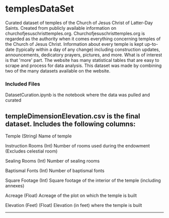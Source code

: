 # templesDataSet
Curated dataset of temples of the Church of Jesus Christ of Latter-Day Saints. Created from publicly available information on churchofjesuschristtemples.org. Churchofjesuschristtemples.org is regarded as the authority when it comes everything concerning temples of the Church of Jesus Christ. Information about every temple is kept up-to-date (typically within a day of any change) including construction updates, announcements, dedicatory prayers, pictures, and more. What is of interest is that 'more' part. The website has many statistical tables that are easy to scrape and process for data analysis. This dataset was made by combining two of the many datasets available on the website.

### Included Files
DatasetCuration.ipynb is the notebook where the data was pulled and curated

templeDimensionElevation.csv is the final dataset. Includes the following columns:
---------------------------------------------------------------------------------------------------------------
Temple             (String)  Name of temple

Instruction Rooms  (Int)     Number of rooms used during the endowment (Excludes celestial room)

Sealing Rooms      (Int)     Number of sealing rooms

Baptismal Fonts    (Int)     Number of baptismal fonts

Square Footage     (Int)     Square footage of the interior of the temple (including annexes)

Acreage            (Float)   Acreage of the plot on which the temple is built

Elevation (Feet)   (Float)   Elevation (in feet) where the temple is built

--------------------------------------------------------------------------------------------------------------
